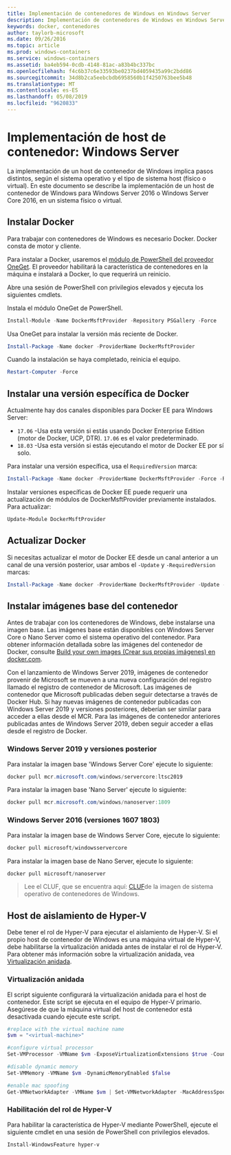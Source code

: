 ```yaml
---
title: Implementación de contenedores de Windows en Windows Server
description: Implementación de contenedores de Windows en Windows Server
keywords: docker, contenedores
author: taylorb-microsoft
ms.date: 09/26/2016
ms.topic: article
ms.prod: windows-containers
ms.service: windows-containers
ms.assetid: ba4eb594-0cdb-4148-81ac-a83b4bc337bc
ms.openlocfilehash: f4c6b37c6e33593be0237bd4059435a99c2bdd86
ms.sourcegitcommit: 34d8b2ca5eebcbdb6958560b1f4250763bee5b48
ms.translationtype: MT
ms.contentlocale: es-ES
ms.lasthandoff: 05/08/2019
ms.locfileid: "9620833"
---
```

# <a name="container-host-deployment-windows-server"></a>Implementación de host de contenedor: Windows Server

La implementación de un host de contenedor de Windows implica pasos distintos, según el sistema operativo y el tipo de sistema host (físico o virtual). En este documento se describe la implementación de un host de contenedor de Windows para Windows Server 2016 o Windows Server Core 2016, en un sistema físico o virtual.

## <a name="install-docker"></a>Instalar Docker

Para trabajar con contenedores de Windows es necesario Docker. Docker consta de motor y cliente.

Para instalar a Docker, usaremos el [módulo de PowerShell del proveedor OneGet](https://github.com/OneGet/MicrosoftDockerProvider). El proveedor habilitará la característica de contenedores en la máquina e instalará a Docker, lo que requerirá un reinicio.

Abre una sesión de PowerShell con privilegios elevados y ejecuta los siguientes cmdlets.

Instala el módulo OneGet de PowerShell.

```PowerShell
Install-Module -Name DockerMsftProvider -Repository PSGallery -Force
```

Usa OneGet para instalar la versión más reciente de Docker.

```PowerShell
Install-Package -Name docker -ProviderName DockerMsftProvider
```

Cuando la instalación se haya completado, reinicia el equipo.

```PowerShell
Restart-Computer -Force
```

## <a name="install-a-specific-version-of-docker"></a>Instalar una versión específica de Docker

Actualmente hay dos canales disponibles para Docker EE para Windows Server:

* `17.06` -Usa esta versión si estás usando Docker Enterprise Edition (motor de Docker, UCP, DTR). `17.06` es el valor predeterminado.
* `18.03` -Usa esta versión si estás ejecutando el motor de Docker EE por sí solo.

Para instalar una versión específica, usa el `RequiredVersion` marca:

```PowerShell
Install-Package -Name docker -ProviderName DockerMsftProvider -Force -RequiredVersion 18.03
```

Instalar versiones específicas de Docker EE puede requerir una actualización de módulos de DockerMsftProvider previamente instalados. Para actualizar:

```PowerShell
Update-Module DockerMsftProvider
```

## <a name="update-docker"></a>Actualizar Docker

Si necesitas actualizar el motor de Docker EE desde un canal anterior a un canal de una versión posterior, usar ambos el `-Update` y `-RequiredVersion` marcas:

```PowerShell
Install-Package -Name docker -ProviderName DockerMsftProvider -Update -Force -RequiredVersion 18.03
```

## <a name="install-base-container-images"></a>Instalar imágenes base del contenedor

Antes de trabajar con los contenedores de Windows, debe instalarse una imagen base. Las imágenes base están disponibles con Windows Server Core o Nano Server como el sistema operativo del contenedor. Para obtener información detallada sobre las imágenes del contenedor de Docker, consulte [Build your own images (Crear sus propias imágenes) en docker.com](https://docs.docker.com/engine/tutorials/dockerimages/).

Con el lanzamiento de Windows Server 2019, imágenes de contenedor provenir de Microsoft se mueven a una nueva configuración del registro llamado el registro de contenedor de Microsoft. Las imágenes de contenedor que Microsoft publicadas deben seguir detectarse a través de Docker Hub. Si hay nuevas imágenes de contenedor publicadas con Windows Server 2019 y versiones posteriores, deberían ser similar para acceder a ellas desde el MCR. Para las imágenes de contenedor anteriores publicadas antes de Windows Server 2019, deben seguir acceder a ellas desde el registro de Docker.

### <a name="windows-server-2019-and-newer"></a>Windows Server 2019 y versiones posterior

Para instalar la imagen base 'Windows Server Core' ejecute lo siguiente:

```PowerShell
docker pull mcr.microsoft.com/windows/servercore:ltsc2019
```

Para instalar la imagen base 'Nano Server' ejecute lo siguiente:

```PowerShell
docker pull mcr.microsoft.com/windows/nanoserver:1809
```

### <a name="windows-server-2016-versions-1607-1803"></a>Windows Server 2016 (versiones 1607 1803)

Para instalar la imagen base de Windows Server Core, ejecute lo siguiente:

```PowerShell
docker pull microsoft/windowsservercore
```

Para instalar la imagen base de Nano Server, ejecute lo siguiente:

```PowerShell
docker pull microsoft/nanoserver
```

> Lee el CLUF, que se encuentra aquí: [CLUF](../images-eula.md)de la imagen de sistema operativo de contenedores de Windows.

## <a name="hyper-v-isolation-host"></a>Host de aislamiento de Hyper-V

Debe tener el rol de Hyper-V para ejecutar el aislamiento de Hyper-V. Si el propio host de contenedor de Windows es una máquina virtual de Hyper-V, debe habilitarse la virtualización anidada antes de instalar el rol de Hyper-V. Para obtener más información sobre la virtualización anidada, vea [Virtualización anidada](https://docs.microsoft.com/virtualization/hyper-v-on-windows/user-guide/nested-virtualization).

### <a name="nested-virtualization"></a>Virtualización anidada

El script siguiente configurará la virtualización anidada para el host de contenedor. Este script se ejecuta en el equipo de Hyper-V primario. Asegúrese de que la máquina virtual del host de contenedor está desactivada cuando ejecute este script.

```PowerShell
#replace with the virtual machine name
$vm = "<virtual-machine>"

#configure virtual processor
Set-VMProcessor -VMName $vm -ExposeVirtualizationExtensions $true -Count 2

#disable dynamic memory
Set-VMMemory -VMName $vm -DynamicMemoryEnabled $false

#enable mac spoofing
Get-VMNetworkAdapter -VMName $vm | Set-VMNetworkAdapter -MacAddressSpoofing On
```

### <a name="enable-the-hyper-v-role"></a>Habilitación del rol de Hyper-V

Para habilitar la característica de Hyper-V mediante PowerShell, ejecute el siguiente cmdlet en una sesión de PowerShell con privilegios elevados.

```PowerShell
Install-WindowsFeature hyper-v
```
